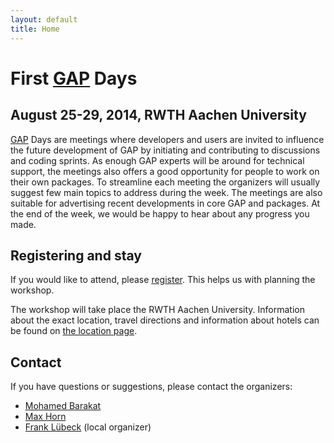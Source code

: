 ```yaml
---
layout: default
title: Home
---
```


# First [GAP](http://www.gap-system.org/) Days
## August 25-29, 2014, RWTH Aachen University

[GAP](http://www.gap-system.org/) Days are meetings where developers and users are invited to influence the future
development of GAP by initiating and contributing to discussions and coding sprints.
As enough GAP experts will be around for technical support, the meetings also offers
a good opportunity for people to work on their own packages. To streamline each meeting
the organizers will usually suggest few main topics to address during the week.
The meetings are also suitable for advertising recent developments in core GAP
and packages. At the end of the week, we would be happy to hear about any progress
you made.

## Registering and stay

If you would like to attend, please [register](/register). This helps us
with planning the workshop.

The workshop will take place the RWTH Aachen University. Information about the
exact location, travel directions and information about hotels
can be found on [the location page](/location).

## <a name="contact"></a> Contact

If you have questions or suggestions, please contact the organizers:

* [Mohamed Barakat](mailto:mohamed.barakat@ku.de)
* [Max Horn](mailto:max.horn@math.uni-giessen.de)
* [Frank Lübeck](mailto:frank.luebeck@math.rwth-aachen.de) (local organizer)
